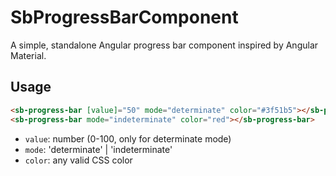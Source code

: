 # SbProgressBarComponent

A simple, standalone Angular progress bar component inspired by Angular Material.

## Usage

```html
<sb-progress-bar [value]="50" mode="determinate" color="#3f51b5"></sb-progress-bar>
<sb-progress-bar mode="indeterminate" color="red"></sb-progress-bar>
```

- `value`: number (0-100, only for determinate mode)
- `mode`: 'determinate' | 'indeterminate'
- `color`: any valid CSS color
